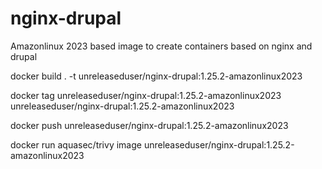 # nginx-drupal
Amazonlinux 2023 based image to create containers based on nginx and drupal


docker build . -t unreleaseduser/nginx-drupal:1.25.2-amazonlinux2023 

docker tag unreleaseduser/nginx-drupal:1.25.2-amazonlinux2023  unreleaseduser/nginx-drupal:1.25.2-amazonlinux2023 

docker push unreleaseduser/nginx-drupal:1.25.2-amazonlinux2023 

docker run aquasec/trivy image unreleaseduser/nginx-drupal:1.25.2-amazonlinux2023